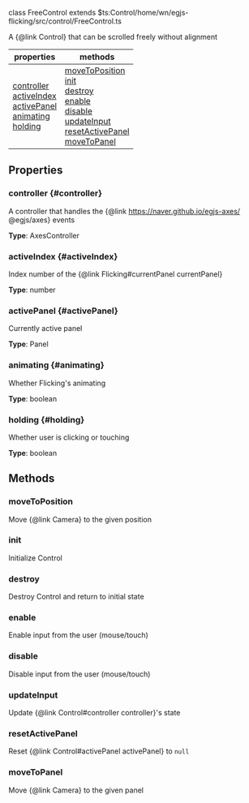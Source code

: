 
class FreeControl extends $ts:Control<file>/home/wn/egjs-flicking/src/control/FreeControl.ts</file>

A {@link Control} that can be scrolled freely without alignment

|properties|methods|
|---|---|
|[controller](#controller)<br/>[activeIndex](#activeIndex)<br/>[activePanel](#activePanel)<br/>[animating](#animating)<br/>[holding](#holding)|[moveToPosition](#moveToPosition)<br/>[init](#init)<br/>[destroy](#destroy)<br/>[enable](#enable)<br/>[disable](#disable)<br/>[updateInput](#updateInput)<br/>[resetActivePanel](#resetActivePanel)<br/>[moveToPanel](#moveToPanel)|



## Properties

### controller {#controller}
A controller that handles the {@link https://naver.github.io/egjs-axes/ @egjs/axes} events


**Type**: AxesController




### activeIndex {#activeIndex}
Index number of the {@link Flicking#currentPanel currentPanel}


**Type**: number




### activePanel {#activePanel}
Currently active panel


**Type**: Panel




### animating {#animating}
Whether Flicking's animating


**Type**: boolean




### holding {#holding}
Whether user is clicking or touching


**Type**: boolean




## Methods

### moveToPosition
Move {@link Camera} to the given position







### init
Initialize Control







### destroy
Destroy Control and return to initial state







### enable
Enable input from the user (mouse/touch)







### disable
Disable input from the user (mouse/touch)







### updateInput
Update {@link Control#controller controller}'s state







### resetActivePanel
Reset {@link Control#activePanel activePanel} to `null`







### moveToPanel
Move {@link Camera} to the given panel








